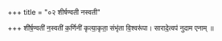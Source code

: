 +++
title = "०२ शीर्षण्वती नस्वती"

+++
शी॑र्ष॒ण्वती॑ न॒स्वती॑ क॒र्णिनी॑ कृत्या॒कृता॒ संभृ॑ता वि॒श्वरू॑पा। सारादे॒त्वप॑ नुदाम एनाम् ॥